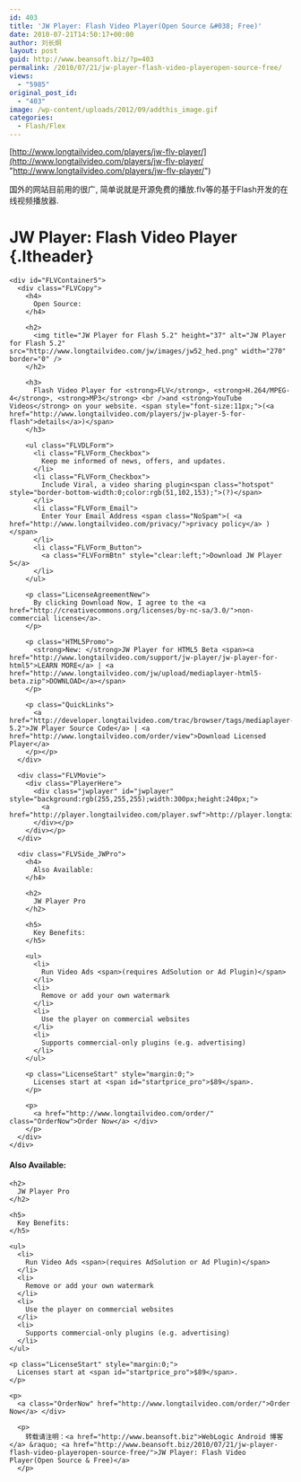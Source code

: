 ```yaml
---
id: 403
title: 'JW Player: Flash Video Player(Open Source &#038; Free)'
date: 2010-07-21T14:50:17+00:00
author: 刘长炯
layout: post
guid: http://www.beansoft.biz/?p=403
permalink: /2010/07/21/jw-player-flash-video-playeropen-source-free/
views:
  - "5985"
original_post_id:
  - "403"
image: /wp-content/uploads/2012/09/addthis_image.gif
categories:
  - Flash/Flex
---
```

[http://www.longtailvideo.com/players/jw-flv-player/](http://www.longtailvideo.com/players/jw-flv-player/ "http://www.longtailvideo.com/players/jw-flv-player/")

国外的网站目前用的很广, 简单说就是开源免费的播放.flv等的基于Flash开发的在线视频播放器.

# JW Player: Flash Video Player {.ltheader}

<div id="addthis">
  <div id="BookmarkContainer" style="right:0;bottom:4px;position:absolute;">
    <a href="http://www.addthis.com/bookmark.php"><img style="clear:right;margin-top:4px;float:right;border-width:0;" height="16" alt="" src="http://www.longtailvideo.com/jw/images/addthis_image.gif" width="125" /> </a>
  </div></p>
</div>

<div class="contentbox">
  <div class="leftcontent">
    <div id="text">
    </div>
    
    <div id="FLVContainer5">
      <div class="FLVCopy">
        <h4>
          Open Source:
        </h4>
        
        <h2>
          <img title="JW Player for Flash 5.2" height="37" alt="JW Player for Flash 5.2" src="http://www.longtailvideo.com/jw/images/jw52_hed.png" width="270" border="0" />
        </h2>
        
        <h3>
          Flash Video Player for <strong>FLV</strong>, <strong>H.264/MPEG-4</strong>, <strong>MP3</strong> <br />and <strong>YouTube Videos</strong> on your website. <span style="font-size:11px;">(<a href="http://www.longtailvideo.com/players/jw-player-5-for-flash">details</a>)</span>
        </h3>
        
        <ul class="FLVDLForm">
          <li class="FLVForm_Checkbox">
            Keep me informed of news, offers, and updates.
          </li>
          <li class="FLVForm_Checkbox">
            Include Viral, a video sharing plugin<span class="hotspot" style="border-bottom-width:0;color:rgb(51,102,153);">(?)</span>
          </li>
          <li class="FLVForm_Email">
            Enter Your Email Address <span class="NoSpam">( <a href="http://www.longtailvideo.com/privacy/">privacy policy</a> )</span>
          </li>
          <li class="FLVForm_Button">
            <a class="FLVFormBtn" style="clear:left;">Download JW Player 5</a>
          </li>
        </ul>
        
        <p class="LicenseAgreementNew">
          By clicking Download Now, I agree to the <a href="http://creativecommons.org/licenses/by-nc-sa/3.0/">non-commercial license</a>.
        </p>
        
        <p class="HTML5Promo">
          <strong>New: </strong>JW Player for HTML5 Beta <span><a href="http://www.longtailvideo.com/support/jw-player/jw-player-for-html5">LEARN MORE</a> | <a href="http://www.longtailvideo.com/jw/upload/mediaplayer-html5-beta.zip">DOWNLOAD</a></span>
        </p>
        
        <p class="QuickLinks">
          <a href="http://developer.longtailvideo.com/trac/browser/tags/mediaplayer-5.2">JW Player Source Code</a> | <a href="http://www.longtailvideo.com/order/view">Download Licensed Player</a>
        </p></p>
      </div>
      
      <div class="FLVMovie">
        <div class="PlayerHere">
          <div class="jwplayer" id="jwplayer" style="background:rgb(255,255,255);width:300px;height:240px;">
            <a href="http://player.longtailvideo.com/player.swf">http://player.longtailvideo.com/player.swf</a>
          </div></p>
        </div></p>
      </div>
      
      <div class="FLVSide_JWPro">
        <h4>
          Also Available:
        </h4>
        
        <h2>
          JW Player Pro
        </h2>
        
        <h5>
          Key Benefits:
        </h5>
        
        <ul>
          <li>
            Run Video Ads <span>(requires AdSolution or Ad Plugin)</span>
          </li>
          <li>
            Remove or add your own watermark
          </li>
          <li>
            Use the player on commercial websites
          </li>
          <li>
            Supports commercial-only plugins (e.g. advertising)
          </li>
        </ul>
        
        <p class="LicenseStart" style="margin:0;">
          Licenses start at <span id="startprice_pro">$89</span>.
        </p>
        
        <p>
          <a href="http://www.longtailvideo.com/order/" class="OrderNow">Order Now</a> </div>
        </p>
      </div>
    </div>
  </div>
  
  <div class="FLVSide_JWPro">
    <h4>
      Also Available:
    </h4>
    
    <h2>
      JW Player Pro
    </h2>
    
    <h5>
      Key Benefits:
    </h5>
    
    <ul>
      <li>
        Run Video Ads <span>(requires AdSolution or Ad Plugin)</span>
      </li>
      <li>
        Remove or add your own watermark
      </li>
      <li>
        Use the player on commercial websites
      </li>
      <li>
        Supports commercial-only plugins (e.g. advertising)
      </li>
    </ul>
    
    <p class="LicenseStart" style="margin:0;">
      Licenses start at <span id="startprice_pro">$89</span>.
    </p>
    
    <p>
      <a class="OrderNow" href="http://www.longtailvideo.com/order/">Order Now</a> </div> 
      
      <p>
        转载请注明：<a href="http://www.beansoft.biz">WebLogic Android 博客</a> &raquo; <a href="http://www.beansoft.biz/2010/07/21/jw-player-flash-video-playeropen-source-free/">JW Player: Flash Video Player(Open Source & Free)</a>
      </p>